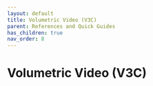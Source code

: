 ```yaml
---
layout: default
title: Volumetric Video (V3C)
parent: References and Quick Guides
has_children: true
nav_order: 8
---
```


# Volumetric Video (V3C)
